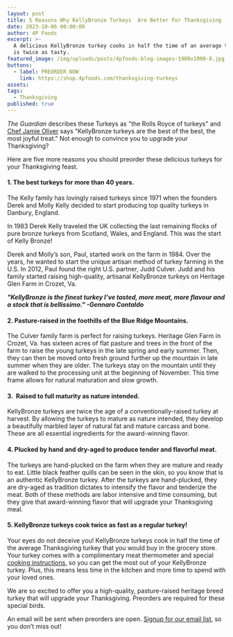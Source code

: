 ```yaml
---
layout: post
title: 5 Reasons Why KellyBronze Turkeys  Are Better For Thanksgiving
date: 2023-10-06 00:00:00
author: 4P Foods
excerpt: >-
  A delicious KellyBronze turkey cooks in half the time of an average turkey and
  is twice as tasty.
featured_image: /img/uploads/posts/4pfoods-blog-images-1900x1000-8.jpg
buttons:
  - label: PREORDER NOW
    link: https://shop.4pfoods.com/thanksgiving-turkeys
assets:
tags:
  - Thanksgiving
published: true
---
```

<div class="editable"><p><em>The Guardian&nbsp;</em>describes these Turkeys as "the Rolls Royce of turkeys" and <a href="https://www.kellybronze.com/jamie-oliver.aspx">Chef Jamie Oliver</a> says "KellyBronze turkeys are the best of the best, the most joyful treat." Not enough to convince you to upgrade your Thanksgiving?&nbsp;&nbsp;</p><p>Here are five more reasons you should preorder these delicious turkeys for your Thanksgiving feast.</p><h4>1. The best turkeys for more than 40 years.</h4><p>The Kelly family has lovingly raised turkeys since 1971 when the founders Derek and Molly Kelly decided to start producing top quality turkeys in Danbury, England.</p><p>In 1983 Derek Kelly traveled the UK collecting the last remaining flocks of pure bronze turkeys from Scotland, Wales, and England. This was the start of Kelly Bronze!&nbsp;</p><p>Derek and Molly&rsquo;s son, Paul, started work on the farm in 1984. Over the years, he wanted to start the unique artisan method of turkey farming in the U.S. In 2012, Paul found the right U.S. partner, Judd Culver. Judd and his family started raising high-quality, artisanal KellyBronze turkeys on Heritage Glen Farm in Crozet, Va.</p><div><p><strong><em>"KellyBronze is the finest turkey I&rsquo;ve tasted, more meat, more flavour and a stock that is bellissimo." -Gennaro Contaldo</em></strong></p></div><h4>2. Pasture-raised in the foothills of the Blue Ridge Mountains.&nbsp;</h4><p>The Culver family farm is perfect for raising turkeys. Heritage Glen Farm in Crozet, Va. has sixteen acres of flat pasture and trees in the front of the farm to raise the young turkeys in the late spring and early summer. Then, they can then be moved onto fresh ground further up the mountain in late summer when they are older. The turkeys stay on the mountain until they are walked to the processing unit at the beginning of November. This time frame allows for natural maturation and slow growth.</p><h4>3.&nbsp; Raised to full maturity as nature intended.</h4><p>KellyBronze turkeys are twice the age of a conventionally-raised turkey at harvest. By allowing the turkeys to mature as nature intended, they develop a beautifully marbled layer of natural fat and mature carcass and bone. These are all essential ingredients for the award-winning flavor.</p><h4>4. Plucked by hand and dry-aged to produce tender and flavorful meat.</h4><p>The turkeys are hand-plucked on the farm when they are mature and ready to eat. Little black feather quills can be seen in the skin, so you know that is an authentic KellyBronze turkey. After the turkeys are hand-plucked, they are dry-aged as tradition dictates to intensify the flavor and tenderize the meat. Both of these methods are labor intensive and time consuming, but they give that award-winning flavor that will upgrade your Thanksgiving meal.</p><h4>5. KellyBronze turkeys cook twice as fast as a regular turkey!</h4><p>Your eyes do not deceive you! KellyBronze turkeys cook in half the time of the average Thanksgiving turkey that you would buy in the grocery store. Your turkey comes with a complimentary meat thermometer and special <a href="https://www.kellybronze.co.uk/how-to-cook-a-kelly-bronze-turkey">cooking instructions</a>, so you can get the most out of your KellyBronze turkey. Plus, this means less time in the kitchen and more time to spend with your loved ones.</p><p>We are so excited to offer you a high-quality, pasture-raised heritage breed turkey that will upgrade your Thanksgiving. Preorders are required for these special birds.&nbsp;</p><p>An email will be sent when preorders are open. <a href="http://eepurl.com/hlN_WL">Signup for our email list</a>, so you don&rsquo;t miss out!</p><p>&nbsp;</p></div>